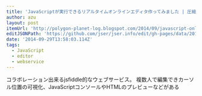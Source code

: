 ```yaml
---
title: 'JavaScriptが実行できるリアルタイムオンラインエディタ作ってみました | 圧縮電子どうのこうの'
author: azu
layout: post
itemUrl: 'http://polygon-planet-log.blogspot.com/2014/09/javascript-online-synchronize-editor.html'
editJSONPath: 'https://github.com/jser/jser.info/edit/gh-pages/data/2014/09/index.json'
date: '2014-09-29T13:58:03.114Z'
tags:
  - JavaScript
  - editor
  - webservice
---
```

コラボレーション出来るjsfiddle的なウェブサービス。
複数人で編集できカーソル位置の可視化、JavaScriptコンソールやHTMLのプレビューなどがある
